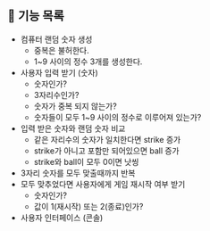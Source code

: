 
## 📄 기능 목록
- 컴퓨터 랜덤 숫자 생성
  - 중복은 불허한다.
  - 1~9 사이의 정수 3개를 생성한다.
- 사용자 입력 받기 (숫자)
  - 숫자인가?
  - 3자리수인가?
  - 숫자가 중복 되지 않는가?
  - 숫자들이 모두 1~9 사이의 정수로 이루어져 있는가?
- 입력 받은 숫자와 랜덤 숫자 비교
  - 같은 자리수의 숫자가 일치한다면 strike 증가
  - strike가 아니고 포함만 되어있으면 ball 증가
  - strike와 ball이 모두 0이면 낫씽
- 3자리 숫자를 모두 맞출때까지 반복
- 모두 맞추었다면 사용자에게 게임 재시작 여부 받기
  - 숫자인가?
  - 값이 1(재시작) 또는 2(종료)인가?
- 사용자 인터페이스 (콘솔)